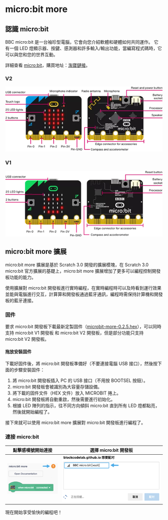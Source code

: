 # micro:bit more

## 認識 micro:bit

BBC micro:bit 是一台袖珍型電腦，它會向您介紹軟體和硬體如何共同運作。 它有一個 LED 燈顯示器、按鍵、感測器和許多輸入/輸出功能，當編寫程式碼時，它可以與您和您的世界互動。

詳細查看 [micro:bit](https://microbit.org/get-started/first-steps/introduction/)，購買地址：[淘寶鏈接](https://item.taobao.com/item.htm?id=562621059348)。

### V2

![micro:bit V2](./imgs/v2.png)

### V1

![micro:bit V1](./imgs/v1.png)

## micro:bit more 擴展

micro:bit more 擴展是基於 Scratch 3.0 開發的擴展模塊，在 Scratch 3.0 micro:bit 官方擴展的基礎上，micro:bit more 擴展增加了更多可以編程控制開發板功能的能力。

使用擴展對 micro:bit 開發板進行實時編程，在實時編程時可以及時看到運行效果並能與電腦進行交互，計算算和開發板通過藍牙通訊，編程時需保持計算機和開發板的藍牙連接。

### 固件

要求 micro:bit 開發板下載最新定製固件（[microbit-more-0.2.5.hex](./firmware/microbit-more-0.2.5.hex)），可以同時支持 micro:bit V1 開發板 和 micro:bit V2 開發板，但是部分功能只支持 micro:bit V2 開發板。

#### 拖放安裝固件

下載好固件後，將 micro:bit 開發板準備好（不要連接電腦 USB 接口），然後按下面的步驟安裝固件：

1. 將 micro:bit 開發板插入 PC 的 USB 接口（不用按 BOOTSEL 按鈕）。
2. micro:bit 開發板會被識別為大容量存儲設備。
3. 將下載的固件文件（HEX 文件）放入 MICROBIT 捲上。
4. micro:bit 開發板將自動重啟，然後需要進行初始化。
5. 根據 LED 陣列的指示，往不同方向傾斜 micro:bit 直到所有 LED 燈都點亮，然後就開始編程了。

接下來就可以使用 micro:bit more 擴展對 micro:bit 開發板進行編程了。

### 連接 micro:bit

| 點擊感嘆號開始連接 | 選擇 micro:bit 開發板 |
| :---: | :---: |
| ![連接](./imgs/connect.png) | ![選擇](./imgs/choose.png) |

現在開始享受愉快的編程吧！
